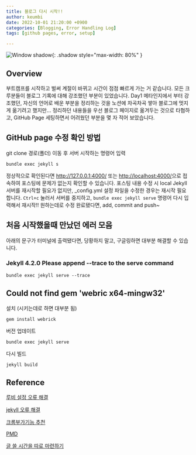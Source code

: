 ```yaml
---
title: 블로그 다시 시작!!
author: keumbi
date: 2022-10-01 21:20:00 +0900
categories: [Blogging, Error Handling Log]
tags: [github pages, error, setup]

---
```



![Window shadow](https://media4.giphy.com/media/1SzIPkhn8EOK99F0vj/giphy.gif){: .shadow style="max-width: 80%" }

## Overview
부트캠프를 시작하고 벌써 계절이 바뀌고 시간이 점점 빠르게 가는 거 같습니다. 모든 크루분들이 블로그 기록에 대해 강조했던 부분이 있었습니다. Day1 메타인지에서 부터 강조했던, 자신의 언어로 배운 부분을 정리하는 것을 노션에 차곡차곡 쌓아 블로그에 멋지게 옮기려고 했지만... 정리하던 내용들을 우선 블로그 페이지로 옮겨두는 것으로 타협하고,  GitHub Page 세팅하면서 어려웠던 부분을 몇 자 적어 보았습니다.

## GitHub page 수정 확인 방법
git clone 경로(폴더) 이동 후 서버 시작하는 명령어 입력
```
bundle exec jekyll s
```

정상적으로 확인된다면 <http://127.0.0.1:4000/> 또는 <http://localhost:4000/>으로 접속하여 포스팅에 문제가 없는지 확인할 수 있습니다.
포스팅 내용 수정 시 local Jekyll 서버를 재시작할 필요가 없지만, _config.yml 설정 파일을 수정한 경우는 재시작 필요합니다. `Ctrl+c` 눌러서 서버를 중지하고, `bundle exec jekyll serve` 명령어 다시 입력해서 재시작!! 원하는데로 수정 완료됐다면, add, commit and push~

## 처음 시작했을때 만났던 에러 모음
아래의 문구가 터미널에 출력됐다면, 당황하지 말고, 구글링하면 대부분 해결할 수 있습니다.

### Jekyll 4.2.0 Please append --trace to the serve command
```
bundle exec jekyll serve --trace
```


## Could not find gem 'webric x64-mingw32'
설치 (시키는데로 하면 대부분 됨)
```
gem install webrick
```
버전 업데이트
```
bundle exec jekyll serve
```
다시 빌드
```
jekyll build
```

<!--git checkout -b bugFix-->

<!--
블로그 마음 가짐
글 쓰기 전

글 쓸 시간을 따로 마련하기
쓸만한 글감은 미리 메모해두기
글의 장르 별 템플릿을 떠올리기
글의 초안을 작성하기
글 쓰는 중

제목으로 독자의 호기심을 끌기
서론으로 독자를 공감시키기
글 초반부에 요약 써두기
문단 수준에서 글 다듬기
문장 수준에서 글 다듬기
단어 수준에서 글 다듬기
미디어를 적절히 활용하기
글 쓴 후

글을 소리내어 읽기
주의를 환기시킨 후에 퇴고하기
글 발행 후

글을 공유하고 나의 구독자를 만들기
일관성을 유지하여 개인 브랜딩 구축하기
마무리-->

## Reference
[루비 설정 오류 해결](https://jojoldu.tistory.com/288)

[jekyll 오류 해결](https://velog.io/@minji-o-j/jekyll-%EC%98%A4%EB%A5%98-%ED%95%B4%EA%B2%B0)

[크롬부가기능 추천](https://jojoldu.tistory.com/406?category=798573)

[PMD](https://velog.io/@been/IT%EA%B8%B0%EC%82%AC%EA%B0%9C%EB%B0%9C%EC%9E%90%EA%B0%80-%EA%B6%8C%EC%9E%A5%ED%95%98%EB%8A%94-Java-%EC%BD%94%EB%93%9C-%ED%92%88%EC%A7%88-%EB%8F%84%EA%B5%AC)

[글 쓸 시간을 따로 마련하기](https://wormwlrm.github.io/2022/08/20/Personal-Branding-from-Technical-Writing.html)

